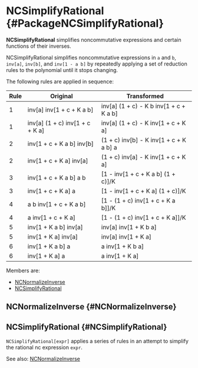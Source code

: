 # NCSimplifyRational {#PackageNCSimplifyRational}

**NCSimplifyRational** simplifies noncommutative expressions and certain functions of their inverses.

NCSimplifyRational simplifies noncommutative expressions in `a` and `b`, `inv[a]`, `inv[b]`, and `inv[1 - a b]` by repeatedly applying a set of reduction rules to the polynomial until it stops changing.

The following rules are applied in sequence:

| Rule | Original                  | Transformed                             |
| ---  |---------------------------|-----------------------------------------|
|1     | inv[a] inv[1 + c + K a b] | inv[a] (1 + c) - K b inv[1 + c + K a b] |
|1     | inv[a] (1 + c) inv[1 + c + K a]   | inv[a] (1 + c) - K inv[1 + c + K a]     |
|2     | inv[1 + c + K a b] inv[b] | (1 + c) inv[b] - K inv[1 + c + K a b] a |
|2     | inv[1 + c + K a] inv[a]   | (1 + c) inv[a] - K inv[1 + c + K a]     |
|3     | inv[1 + c + K a b] a b    | [1 - inv[1 + c + K a b] (1 + c)]/K      |
|3     | inv[1 + c + K a] a        | [1 - inv[1 + c + K a] (1 + c)]/K        |
|4     | a b inv[1 + c + K a b]    | [1 - (1 + c) inv[1 + c + K a b]]/K      |
|4     | a inv[1 + c + K a]        | [1 -  (1 + c) inv[1 + c + K a]]/K       |
|5     | inv[1 + K a b] inv[a]     | inv[a] inv[1 + K b a]                   |
|5     | inv[1 + K a] inv[a]       | inv[a] inv[1 + K a]                     |
|6     | inv[1 + K a b] a          | a inv[1 + K b a]                        |
|6     | inv[1 + K a] a            | a inv[1 + K a]                          |

Members are:

* [NCNormalizeInverse](#NCNormalizeInverse)
* [NCSimplifyRational](#NCSimplifyRational)

## NCNormalizeInverse {#NCNormalizeInverse}


## NCSimplifyRational {#NCSimplifyRational}

`NCSimplifyRational[expr]` applies a series of rules in an attempt to simplify the rational nc expression `expr`.

See also:
[NCNormalizeInverse](#NCNormalizeInverse)
